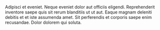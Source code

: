 Adipisci et eveniet. Neque eveniet dolor aut officiis eligendi. Reprehenderit inventore saepe quis sit rerum blanditiis ut ut aut. Eaque magnam deleniti debitis et et iste assumenda amet. Sit perferendis et corporis saepe enim recusandae. Dolor dolorem qui soluta.